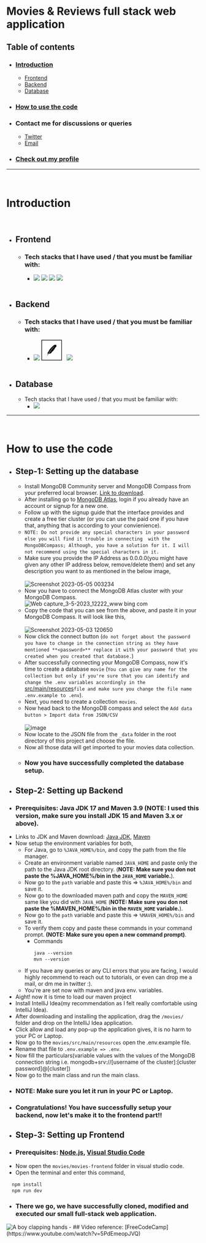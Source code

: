 # Movies & Reviews full stack web application

## Table of contents
- ### [Introduction](#introduction)
  - [Frontend](#frontend)
  - [Backend](#backend)
  - [Database](#database)
- ### [How to use the code](#how-to-use-the-code-1)
- ### Contact me for discussions or queries
  - [Twitter](https://twitter.com/sharathlingams)
  - [Email](mailto:sharathprof1517@gmail.com)
- ### [Check out my profile](https://github.com/Sharath-1517)
<hr>
<br>

# Introduction
<br>

  - ## Frontend
    - ### Tech stacks that I have used / that you must be familiar with:<br>
      - [<img src="https://cdn.jsdelivr.net/gh/devicons/devicon/icons/html5/html5-original-wordmark.svg" height="50"/>](https://www.w3schools.com/html/) [<img src="https://cdn.jsdelivr.net/gh/devicons/devicon/icons/css3/css3-original-wordmark.svg" height="50"/>](https://www.w3schools.com/Css/) [<img src="https://cdn.jsdelivr.net/gh/devicons/devicon/icons/react/react-original-wordmark.svg" height="50"/>](https://react.dev/) [<img src="https://cdn.jsdelivr.net/gh/devicons/devicon/icons/javascript/javascript-original.svg" height="50"/>](https://developer.mozilla.org/en-US/docs/Web/javascript) <br><br>
  - ## Backend
    - ### Tech stacks that I have used / that you must be familiar with:<br>
      - [<img src="https://cdn.jsdelivr.net/gh/devicons/devicon/icons/java/java-original-wordmark.svg" height="50"/>](https://dev.java/learn/) [<img src="icons/maven.png" height="50" style="border: 2px solid #504B4B"/>](https://maven.apache.org/) &nbsp;&nbsp;[<img src="https://cdn.jsdelivr.net/gh/devicons/devicon/icons/spring/spring-original-wordmark.svg" height="50"/>](https://spring.io/projects/spring-boot) <br><br>
  - ## Database
    - Tech stacks that I have used / that you must be familiar with:<br>
      - [<img src="https://cdn.jsdelivr.net/gh/devicons/devicon/icons/mongodb/mongodb-original-wordmark.svg" height="50"/>](https://www.mongodb.com/docs/guides/)
<hr>
<br>

# How to use the code

  - ## Step-1: Setting up the database
    - Install MongoDB Community server and MongoDB Compass from your preferred local browser. [Link to download](https://fastdl.mongodb.org/windows/mongodb-windows-x86_64-6.0.5-signed.msi).
    - After installing go to [MongoDB Atlas](https://account.mongodb.com/account/login), login if you already have an account or signup for a new one.
    - Follow up with the signup guide that the interface provides and create a free tier cluster (or you can use the paid one if you have that, anything that is according to your convienience).
    - `NOTE: Do not provide any special characters in your password else you will find it trouble in connecting  with the MongoDBCompass; Although, you have a solution for it. I will not recommend using the special characters in it.`
    - Make sure you provide the IP Address as 0.0.0.0(you might have given any other IP address below, remove/delete them) and set any description you want to as mentioned in the below image, <br><br>
    ![Screenshot 2023-05-05 003234](https://user-images.githubusercontent.com/111525679/236303854-4c360fbd-8cb8-43ee-848e-67c14c5e1e1f.png)
    - Now you have to connect the MongoDB Atlas cluster with your MongoDB Compass.
    ![Web capture_3-5-2023_12222_www bing com](https://user-images.githubusercontent.com/111525679/235846283-d3d00b14-2e20-4cb0-9f6b-f367694f5b2f.jpeg)
    - Copy the code that you can see from the above, and paste it in your MongoDB Compass. It will look like this, <br><br>
    ![Screenshot 2023-05-03 120650](https://user-images.githubusercontent.com/111525679/235846789-ff3cd9e0-d2d6-41c2-bd2c-f0550dae5f06.png)
    - Now click the connect button (`do not forget about the password you have to change in the connection string as they have mentioned **<password>** replace it with your password that you created when you created that database.`)
    - After successfully connecting your MongoDB Compass, now it's time to create a database `movie` (`You can give any name for the collection but only if you're sure that you can identify and change the .env variables accordingly in the` [src/main/resources](https://github.com/Sharath-1517/movie-application/blob/main/movies/src/main/resources/.env.example)`file and make sure you change the file name .env.example to .env`).
    - Next, you need to create a collection `movies`.
    - Now head back to the MongoDB compass and select the `Add data button > Import data from JSON/CSV` <br><br>
    ![image](https://user-images.githubusercontent.com/111525679/235850701-293370b0-9718-4127-abbe-a649a34baa9b.png)
    - Now locate to the JSON file from the `_data` folder in the root directory of this project and choose the file.
    - Now all those data will get imported to your movies data collection.
    - ### Now you have successfully completed the database setup.
  - ## Step-2: Setting up Backend
  - ### Prerequisites: Java JDK 17 and Maven 3.9 (NOTE: I used this version, make sure you install JDK 15 and Maven 3.x or above).
  - Links to JDK and Maven download: [Java JDK](https://www.oracle.com/java/technologies/downloads/#java17), [Maven](https://maven.apache.org/download.cgi)
  - Now setup the environment variables for both,
    - For Java, go to `%JAVA_HOME%/bin`, and copy the path from the file manager.
    - Create an environment variable named `JAVA_HOME` and paste only the path to the Java JDK root directory. (**NOTE: Make sure you don not paste the %JAVA_HOME%/bin in the `JAVA_HOME` variable.**).
    - Now go to the `path` variable and paste this => `%JAVA_HOME%/bin` and save it.
    - Now go to the downloaded maven path and copy the `MAVEN_HOME` same like you did with `JAVA_HOME` (**NOTE: Make sure you don not paste the %MAVEN_HOME%/bin in the `MAVEN_HOME` variable.**).
    - Now go to the `path` variable and paste this => `%MAVEN_HOME%/bin` and save it.
    - To verify them copy and paste these commands in your command prompt. **(NOTE: Make sure you open a new command prompt)**.
      - Commands
        ``` 
        java --version
        mvn --version 
        ```
    - If you have any queries or any CLI errors that you are facing, I would highly recommend to reach out to tutorials, or even can drop me a mail, or dm me in twitter :).
    - You're are set now with maven and java env. variables.
   - Aight! now it is time to load our maven project
   - Install IntelliJ Idea(my recommendation as I felt really comfortable using IntelliJ Idea).
   - After downloading and installing the application, drag the `/movies/` folder and drop on the IntelliJ Idea application.
   - Click allow and load any pop-up the application gives, it is no harm to your PC or Laptop.
   - Now go to the `movies/src/main/resources` open the .env.example file.
   - Rename that file to `.env.example => .env`.
   - Now fill the particulars(variable values with the values of the MongoDB connection string i.e. mongodb+srv://[username of the cluster]:[cluster password]@[cluster])
   - Now go to the main class and run the main class.
   - ### NOTE: Make sure you let it run in your PC or Laptop.
   - ### Congratulations! You have successfully setup your backend, now let's make it to the frontend part!!
  - ## Step-3: Setting up Frontend
   - ### Prerequisites: [Node.js](https://nodejs.org/en), [Visual Studio Code](https://code.visualstudio.com/)
   - Now open the `movies/movies-frontend` folder in visual studio code.
   - Open the terminal and enter this command,
  ```
    npm install 
    npm run dev
  ```
  - ### There we go, we have successfully cloned, modified and executed our small full-stack web application.
<img src="https://media1.giphy.com/media/2sXf9PbHcEdE1x059I/giphy.gif" alt="A boy clapping hands">
 - ## Video reference: [FreeCodeCamp](https://www.youtube.com/watch?v=5PdEmeopJVQ)

